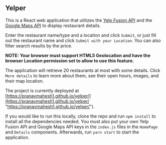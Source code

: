 ## Yelper

This is a React web application that utilizes the [Yelp Fusion API](https://www.yelp.com/fusion "Yelp Fusion API") and the [Google Maps API](https://cloud.google.com/maps-platform/ "Google Maps API") to display restaurant details.

Enter the restaurant name/type and a location and click ```Submit```, or just fill out the restaurant name and click ```Submit with your Location```. You can also filter search results by the price.

**NOTE: Your browser must support HTML5 Geolocation and have the browser Location permission set to allow to use this feature.**

The application will retrieve 20 restaurants at most with some details. Click ```More details``` to learn more about them, see their open hours, images, and their map location.

The project is currently deployed at [https://pranavmahesh1.github.io/yelper/](https://pranavmahesh1.github.io/yelper/ "https://pranavmahesh1.github.io/yelper/").

If you would like to run this locally, clone the repo and run ```npm install``` to install all the dependencies needed. You must also put your own Yelp Fusion API and Google Maps API keys in the ```index.js``` files in the ```HomePage``` and ```Details``` components. Afterwards, run ```yarn start``` to start the application.
